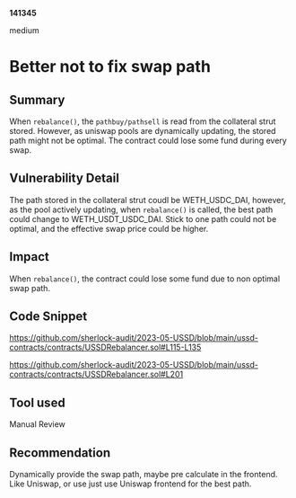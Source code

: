 __141345__

medium

# Better not to fix swap path

## Summary

When `rebalance()`, the `pathbuy/pathsell` is read from the collateral strut stored. However, as uniswap pools are dynamically updating, the stored path might not be optimal. The contract could lose some fund during every swap.

## Vulnerability Detail

The path stored in the collateral strut coudl be WETH_USDC_DAI, however, as the pool actively updating, when `rebalance()` is called, the best path could change to WETH_USDT_USDC_DAI. Stick to one path could not be optimal, and the effective swap price could be higher. 

## Impact

When `rebalance()`, the contract could lose some fund due to non optimal swap path.

## Code Snippet

https://github.com/sherlock-audit/2023-05-USSD/blob/main/ussd-contracts/contracts/USSDRebalancer.sol#L115-L135

https://github.com/sherlock-audit/2023-05-USSD/blob/main/ussd-contracts/contracts/USSDRebalancer.sol#L201

## Tool used

Manual Review

## Recommendation

Dynamically provide the swap path, maybe pre calculate in the frontend. Like Uniswap, or use just use Uniswap frontend for the best path.
